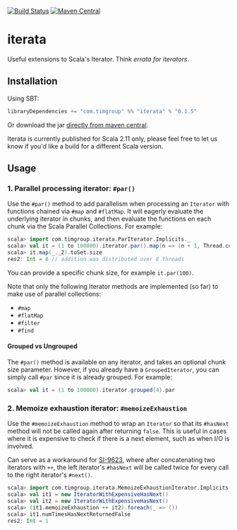 [![Build Status](https://travis-ci.org/tim-group/iterata.svg)](https://travis-ci.org/tim-group/iterata)
[![Maven Central](https://maven-badges.herokuapp.com/maven-central/com.timgroup/iterata_2.11/badge.svg)](https://maven-badges.herokuapp.com/maven-central/com.timgroup/iterata_2.11)

# iterata
Useful extensions to Scala's Iterator. Think _errata for iterators_.

## Installation

Using SBT:

```sbt
libraryDependencies += "com.timgroup" %% "iterata" % "0.1.5"
```

Or download the jar [directly from maven central](https://repo1.maven.org/maven2/com/timgroup/iterata_2.11/).

Iterata is currently published for Scala 2.11 only, please feel free to let us know if you'd like a build for a different Scala version.

## Usage

### 1. Parallel processing iterator: `#par()`

Use the `#par()` method to add parallelism when processing an `Iterator` with functions chained via `#map` and `#flatMap`. It will eagerly evaluate the underlying iterator in chunks, and then evaluate the functions on each chunk via the Scala Parallel Collections. For example:

```scala
scala> import com.timgroup.iterata.ParIterator.Implicits._
scala> val it = (1 to 100000).iterator.par().map(n => (n + 1, Thread.currentThread.getId))
scala> it.map(_._2).toSet.size
res2: Int = 8 // addition was distributed over 8 threads
```

You can provide a specific chunk size, for example `it.par(100)`.

Note that only the following Iterator methods are implemented (so far) to make use of parallel collections:

  * `#map`
  * `#flatMap`
  * `#filter`
  * `#find`

#### Grouped vs Ungrouped

The `#par()` method is available on any iterator, and takes an optional chunk size parameter. However, if you already have a `GroupedIterator`, you can simply call `#par` since it is already grouped. For example:

```scala
scala> val it = (1 to 100000).iterator.grouped(4).par
```

### 2. Memoize exhaustion iterator: `#memoizeExhaustion`

Use the `#memoizeExhaustion` method to wrap an `Iterator` so that its `#hasNext` method will
not be called again after returning `false`. This is useful in cases where it is expensive
to check if there is a next element, such as when I/O is involved.

Can serve as a workaround for [SI-9623](https://issues.scala-lang.org/browse/SI-9623), where
after concatenating two iterators with `++`, the left iterator's `#hasNext` will be called twice
for every call to the right iterator's `#next()`.

```scala
scala> import com.timgroup.iterata.MemoizeExhaustionIterator.Implicits._
scala> val it1 = new IteratorWithExpensiveHasNext()
scala> val it2 = new IteratorWithExpensiveHasNext()
scala> (it1.memoizeExhaustion ++ it2).foreach(_ => ())
scala> it1.numTimesHasNextReturnedFalse
res2: Int = 1
```
